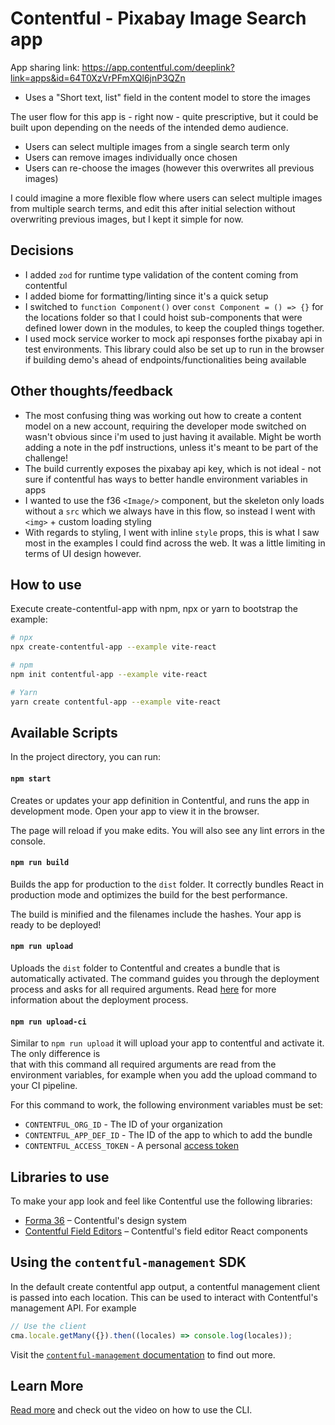 # Contentful - Pixabay Image Search app

App sharing link: https://app.contentful.com/deeplink?link=apps&id=64T0XzVrPFmXQl6jnP3QZn

- Uses a "Short text, list" field in the content model to store the images

The user flow for this app is - right now - quite prescriptive, but it could be built upon depending on the needs of the intended demo audience.
- Users can select multiple images from a single search term only
- Users can remove images individually once chosen
- Users can re-choose the images (however this overwrites all previous images)

I could imagine a more flexible flow where users can select multiple images from multiple search terms, and edit this after initial selection without overwriting previous images, but I kept it simple for now.

## Decisions

- I added `zod` for runtime type validation of the content coming from contentful
- I added biome for formatting/linting since it's a quick setup
- I switched to `function Component()` over `const Component = () => {}` for the locations folder so that I could hoist sub-components that were defined lower down in the modules, to keep the coupled things together.
- I used mock service worker to mock api responses forthe pixabay api in test environments. This library could also be set up to run in the browser if building demo's ahead of endpoints/functionalities being available


## Other thoughts/feedback

- The most confusing thing was working out how to create a content model on a new account, requiring the developer mode switched on wasn't obvious since i'm used to just having it available. Might be worth adding a note in the pdf instructions, unless it's meant to be part of the challenge!
- The build currently exposes the pixabay api key, which is not ideal - not sure if contentful has ways to better handle environment variables in apps
- I wanted to use the f36 `<Image/>` component, but the skeleton only loads without a `src` which we always have in this flow, so instead I went with `<img>` + custom loading styling
- With regards to styling, I went with inline `style` props, this is what I saw most in the examples I could find across the web. It was a little limiting in terms of UI design however.

## How to use

Execute create-contentful-app with npm, npx or yarn to bootstrap the example:

```bash
# npx
npx create-contentful-app --example vite-react

# npm
npm init contentful-app --example vite-react

# Yarn
yarn create contentful-app --example vite-react
```

## Available Scripts

In the project directory, you can run:

#### `npm start`

Creates or updates your app definition in Contentful, and runs the app in development mode.
Open your app to view it in the browser.

The page will reload if you make edits.
You will also see any lint errors in the console.

#### `npm run build`

Builds the app for production to the `dist` folder.
It correctly bundles React in production mode and optimizes the build for the best performance.

The build is minified and the filenames include the hashes.
Your app is ready to be deployed!

#### `npm run upload`

Uploads the `dist` folder to Contentful and creates a bundle that is automatically activated.
The command guides you through the deployment process and asks for all required arguments.
Read [here](https://www.contentful.com/developers/docs/extensibility/app-framework/create-contentful-app/#deploy-with-contentful) for more information about the deployment process.

#### `npm run upload-ci`

Similar to `npm run upload` it will upload your app to contentful and activate it. The only difference is  
that with this command all required arguments are read from the environment variables, for example when you add
the upload command to your CI pipeline.

For this command to work, the following environment variables must be set:

- `CONTENTFUL_ORG_ID` - The ID of your organization
- `CONTENTFUL_APP_DEF_ID` - The ID of the app to which to add the bundle
- `CONTENTFUL_ACCESS_TOKEN` - A personal [access token](https://www.contentful.com/developers/docs/references/content-management-api/#/reference/personal-access-tokens)

## Libraries to use

To make your app look and feel like Contentful use the following libraries:

- [Forma 36](https://f36.contentful.com/) – Contentful's design system
- [Contentful Field Editors](https://www.contentful.com/developers/docs/extensibility/field-editors/) – Contentful's field editor React components

## Using the `contentful-management` SDK

In the default create contentful app output, a contentful management client is
passed into each location. This can be used to interact with Contentful's
management API. For example

```js
// Use the client
cma.locale.getMany({}).then((locales) => console.log(locales));
```

Visit the [`contentful-management` documentation](https://www.contentful.com/developers/docs/extensibility/app-framework/sdk/#using-the-contentful-management-library)
to find out more.

## Learn More

[Read more](https://www.contentful.com/developers/docs/extensibility/app-framework/create-contentful-app/) and check out the video on how to use the CLI.

